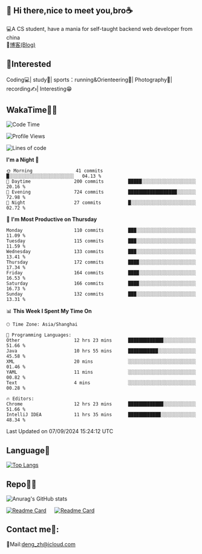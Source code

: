 👋 Hi there,nice to meet you,bro☕
---
💻A CS student, have a mania for self-taught backend web developer from china   
📌[博客(Blog)](https://github.com/HealUP/MyBlog)

 <!-- waka-box start -->
 <!-- waka-box end -->
 
🧲**Interested**
--
Coding💻| study📖| sports：running&Orienteering🏃‍| Photography📸| recording✍️| Interesting😁

WakaTime👨‍💻
---
<!--START_SECTION:waka-->
![Code Time](http://img.shields.io/badge/Code%20Time-1%2C785%20hrs%201%20min-blue)

![Profile Views](http://img.shields.io/badge/Profile%20Views-0-blue)

![Lines of code](https://img.shields.io/badge/From%20Hello%20World%20I%27ve%20Written-205.0%20thousand%20lines%20of%20code-blue)

**I'm a Night 🦉** 

```text
🌞 Morning                41 commits          █░░░░░░░░░░░░░░░░░░░░░░░░   04.13 % 
🌆 Daytime                200 commits         █████░░░░░░░░░░░░░░░░░░░░   20.16 % 
🌃 Evening                724 commits         ██████████████████░░░░░░░   72.98 % 
🌙 Night                  27 commits          █░░░░░░░░░░░░░░░░░░░░░░░░   02.72 % 
```
📅 **I'm Most Productive on Thursday** 

```text
Monday                   110 commits         ███░░░░░░░░░░░░░░░░░░░░░░   11.09 % 
Tuesday                  115 commits         ███░░░░░░░░░░░░░░░░░░░░░░   11.59 % 
Wednesday                133 commits         ███░░░░░░░░░░░░░░░░░░░░░░   13.41 % 
Thursday                 172 commits         ████░░░░░░░░░░░░░░░░░░░░░   17.34 % 
Friday                   164 commits         ████░░░░░░░░░░░░░░░░░░░░░   16.53 % 
Saturday                 166 commits         ████░░░░░░░░░░░░░░░░░░░░░   16.73 % 
Sunday                   132 commits         ███░░░░░░░░░░░░░░░░░░░░░░   13.31 % 
```


📊 **This Week I Spent My Time On** 

```text
🕑︎ Time Zone: Asia/Shanghai

💬 Programming Languages: 
Other                    12 hrs 23 mins      █████████████░░░░░░░░░░░░   51.66 % 
Java                     10 hrs 55 mins      ███████████░░░░░░░░░░░░░░   45.58 % 
XML                      20 mins             ░░░░░░░░░░░░░░░░░░░░░░░░░   01.46 % 
YAML                     11 mins             ░░░░░░░░░░░░░░░░░░░░░░░░░   00.82 % 
Text                     4 mins              ░░░░░░░░░░░░░░░░░░░░░░░░░   00.28 % 

🔥 Editors: 
Chrome                   12 hrs 23 mins      █████████████░░░░░░░░░░░░   51.66 % 
IntelliJ IDEA            11 hrs 35 mins      ████████████░░░░░░░░░░░░░   48.34 % 
```


 Last Updated on 07/09/2024 15:24:12 UTC
<!--END_SECTION:waka-->

Language🚀
---
[![Top Langs](https://github-readme-stats.vercel.app/api/top-langs/?username=HealUP&layout=compact&hide_border=true)](https://github.com/HealUP)

Repo🧑‍💻
---
![Anurag's GitHub stats](https://github-readme-stats.vercel.app/api?username=HealUP&count_private=true&show_icons=true&theme=gruvbox&hide_border=true) 

[![Readme Card](https://github-readme-stats.vercel.app/api/pin/?username=HealUP&repo=InternetEy&theme=transparent)](https://github.com/HealUP/InternetEy) &emsp;
[![Readme Card](https://github-readme-stats.vercel.app/api/pin/?username=HealUP&repo=CampusExperience&theme=transparent)](https://github.com/HealUP/CampusExperience)


Contact me📱:
---
📮Mail:deng_zh@icloud.com  
